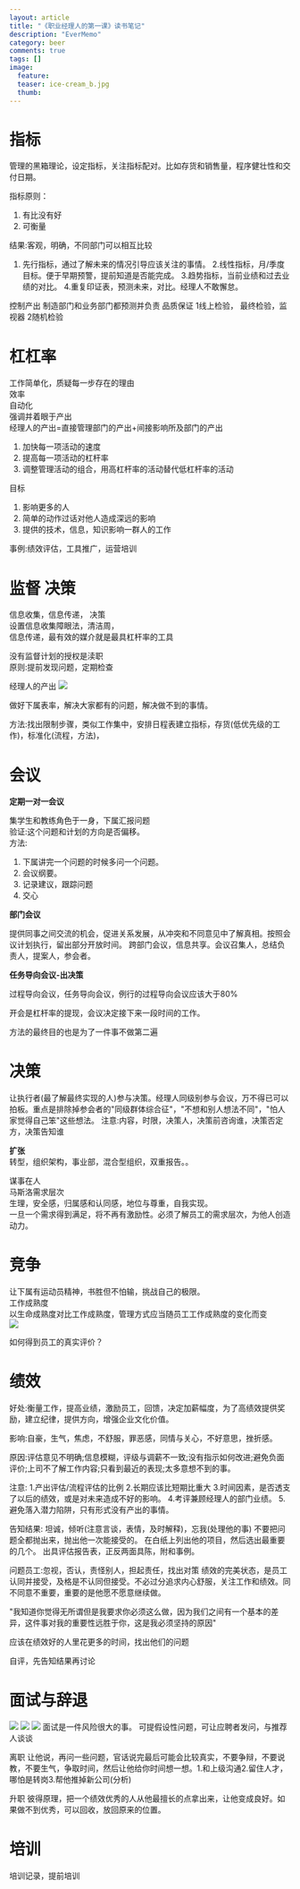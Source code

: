 ```yaml
---
layout: article
title: "《职业经理人的第一课》读书笔记"
description: "EverMemo"
category: beer
comments: true
tags: []
image:
  feature:
  teaser: ice-cream_b.jpg
  thumb:
---
```


# 指标

管理的黑箱理论，设定指标，关注指标配对。比如存货和销售量，程序健壮性和交付日期。

指标原则：
1. 有比没有好
2. 可衡量

结果:客观，明确，不同部门可以相互比较

1. 先行指标，通过了解未来的情况引导应该关注的事情。
2.线性指标，月/季度目标。便于早期预警，提前知道是否能完成。
3.趋势指标，当前业绩和过去业绩的对比。
4.重复印证表，预测未来，对比。经理人不敢懈怠。

控制产出 制造部门和业务部门都预测并负责
品质保证 1线上检验， 最终检验，监视器 2随机检验

# 杠杠率
工作简单化，质疑每一步存在的理由  
效率   
自动化   
强调并着眼于产出   
经理人的产出=直接管理部门的产出+间接影响所及部门的产出   
1. 加快每一项活动的速度   
2. 提高每一项活动的杠杆率   
3. 调整管理活动的组合，用高杠杆率的活动替代低杠杆率的活动

目标
1. 影响更多的人
2. 简单的动作过话对他人造成深远的影响
3. 提供的技术，信息，知识影响一群人的工作

事例:绩效评估，工具推广，运营培训   


# 监督 决策
信息收集，信息传递， 决策   
设置信息收集障眼法，清洁周，   
信息传递，最有效的媒介就是最具杠杆率的工具  

没有监督计划的授权是渎职   
原则:提前发现问题，定期检查   

经理人的产出
![](/images/blog/firstPM1.png)


做好下属表率，解决大家都有的问题，解决做不到的事情。

方法:找出限制步骤，类似工作集中，安排日程表建立指标，存货(低优先级的工作)，标准化(流程，方法)，


# 会议

**定期一对一会议**

集学生和教练角色于一身，下属汇报问题  
验证:这个问题和计划的方向是否偏移。  
方法:
1. 下属讲完一个问题的时候多问一个问题。
2. 会议纲要。
3. 记录建议，跟踪问题
4. 交心

**部门会议**

提供同事之间交流的机会，促进关系发展，从冲突和不同意见中了解真相。按照会议计划执行，留出部分开放时间。
跨部门会议，信息共享。会议召集人，总结负责人，提案人，参会者。

**任务导向会议-出决策**

过程导向会议，任务导向会议，例行的过程导向会议应该大于80%

开会是杠杆率的提现，会议决定接下来一段时间的工作。

方法的最终目的也是为了一件事不做第二遍

# 决策
让执行者(最了解最终实现的人)参与决策。经理人同级别参与会议，万不得已可以拍板。重点是排除掉参会者的"同级群体综合征"，"不想和别人想法不同"，"怕人家觉得自己笨"这些想法。
注意:内容，时限，决策人，决策前咨询谁，决策否定方，决策告知谁


**扩张**  
转型，组织架构，事业部，混合型组织，双重报告。。

谋事在人   
马斯洛需求层次   
生理，安全感，归属感和认同感，地位与尊重，自我实现。   
一旦一个需求得到满足，将不再有激励性。必须了解员工的需求层次，为他人创造动力。   

# 竞争
让下属有运动员精神，书胜但不怕输，挑战自己的极限。  
工作成熟度   
以生命成熟度对比工作成熟度，管理方式应当随员工工作成熟度的变化而变   
![](/images/blog/firstPM2.png)

如何得到员工的真实评价？   


# 绩效
好处:衡量工作，提高业绩，激励员工，回馈，决定加薪幅度，为了高绩效提供奖励，建立纪律，提供方向，增强企业文化价值。

影响:自豪，生气，焦虑，不舒服，罪恶感，同情与关心，不好意思，挫折感。

原因:评估意见不明确;信息模糊，评级与调薪不一致;没有指示如何改进;避免负面评价;上司不了解工作内容;只看到最近的表现;太多意想不到的事。

注意:
1.产出评估/流程评估的比例
2.长期应该比短期比重大
3.时间因素，是否透支了以后的绩效，或是对未来造成不好的影响。
4.考评兼顾经理人的部门业绩。
5.避免落入潜力陷阱，只有形式没有产出的事情。

告知结果:
坦诚，倾听(注意言谈，表情，及时解释)，忘我(处理他的事)
不要把问题全都抛出来，抛出他一次能接受的。
在白纸上列出他的项目，然后选出最重要的几个。
出具评估报告表，正反两面具陈，附和事例。

问题员工:忽视，否认，责怪别人，担起责任，找出对策
绩效的完美状态，是员工认同并接受，及格是不认同但接受。不必过分追求内心舒服，关注工作和绩效。同不同意不重要，重要的是他愿不愿意继续做。

"我知道你觉得无所谓但是我要求你必须这么做，因为我们之间有一个基本的差异，这件事对我的重要性远胜于你，这是我必须坚持的原因"

应该在绩效好的人里花更多的时间，找出他们的问题

自评，先告知结果再讨论

# 面试与辞退   
![](/images/blog/firstPM3.png)
![](/images/blog/firstPM4.png)
![](/images/blog/firstPM5.png)
面试是一件风险很大的事。
可提假设性问题，可让应聘者发问，与推荐人谈谈

离职
让他说，再问一些问题，官话说完最后可能会比较真实，不要争辩，不要说教，不要生气，争取时间，然后让他给你时间想一想。1.和上级沟通2.留住人才，哪怕是转岗3.帮他推掉新公司(分析)

升职
彼得原理，把一个绩效优秀的人从他最擅长的点拿出来，让他变成良好。如果做不到优秀，可以回收，放回原来的位置。

# 培训
培训记录，提前培训
